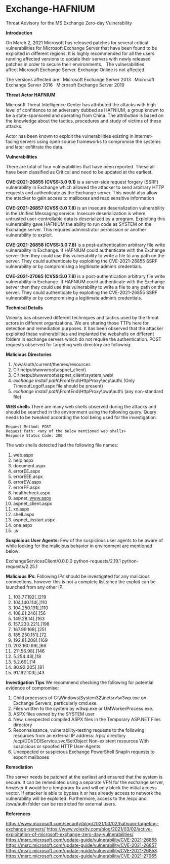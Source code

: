 # Exchange-HAFNIUM
Threat Advisory for the MS Exchange Zero-day Vulnerability

**Introduction**

On March 2, 2021 Microsoft has released patches for several critical vulnerabilities for Microsoft Exchange Server that have been found to be exploited in different regions. It is highly recommended for all the users running affected versions to update their servers with newly released patches in order to secure their environments.
 
The vulnerabilities affect Microsoft Exchange Server. Exchange Online is not affected.  

The versions affected are: 
Microsoft Exchange Server 2013  
Microsoft Exchange Server 2016  
Microsoft Exchange Server 2019 

**Threat Actor HAFNIUM**

Microsoft Threat Intelligence Center has attributed the attacks with high level of confidence to an adversary dubbed as HAFNIUM, a group known to be a state-sponsored and operating from China. The attribution is based on the knowledge about the tactics, procedures and study of victims of these attacks. 

Actor has been known to exploit the vulnerabilities existing in internet-facing servers using open source frameworks to compromise the systems and later exfiltrate the data. 

**Vulnerabilities**

There are total of four vulnerabilities that have been reported. These all have been classified as Critical and need to be updated at the earliest.

**CVE-2021-26855 (CVSS:3.0 9.1)** is a server-side request forgery (SSRF) vulnerability in Exchange which allowed the attacker to send arbitrary HTTP requests and authenticate as the Exchange server. This would also allow the attacker to gain access to mailboxes and read sensitive information

**CVE-2021-26857 (CVSS:3.0 7.8)** is an insecure deserialization vulnerability in the Unified Messaging service. Insecure deserialization is where untrusted user-controllable data is deserialized by a program. Exploiting this vulnerability gave HAFNIUM the ability to run code as SYSTEM on the Exchange server. This requires administrator permission or another vulnerability to exploit.

**CVE-2021-26858 (CVSS:3.0 7.8)** is a post-authentication arbitrary file write vulnerability in Exchange. If HAFNIUM could authenticate with the Exchange server then they could use this vulnerability to write a file to any path on the server. They could authenticate by exploiting the CVE-2021-26855 SSRF vulnerability or by compromising a legitimate admin’s credentials.

**CVE-2021-27065 (CVSS:3.0 7.8)** is a post-authentication arbitrary file write vulnerability in Exchange. If HAFNIUM could authenticate with the Exchange server then they could use this vulnerability to write a file to any path on the server. They could authenticate by exploiting the CVE-2021-26855 SSRF vulnerability or by compromising a legitimate admin’s credentials.

**Technical Details**

Volexity has observed different techniques and tactics used by the threat actors in different organizations. We are sharing those TTPs here for detection and remediation purposes. It has been observed that the attacker exploited these vulnerabilities and implanted the webshells on different folders in exchange servers which do not require the authentication. POST requests observed for targeting web directory are following:

**Malicious Directories**
1. /owa/auth/current/themes/resources
2. C:\inetpub\wwwroot\aspnet_client\
3. C:\inetpub\wwwroot\aspnet_client\system_web\
4. *exchange install path*\FrontEnd\HttpProxy\ecp\auth\ (Only TimeoutLogoff.aspx file should be present)
5. *exchange install path*\FrontEnd\HttpProxy\owa\auth\ (any non-standard file)

**WEB shells**
There are many web shells observed during the attacks and should be searched in the environment using the following query. Query needs to be tweaked according the tool being used for the investigation.

	Request Method: POST
	Request Path: <any of the below mentioned web shells>
	Response Status Code: 200

The web shells detected had the following file names: 

1. web.aspx
2. help.aspx
3. document.aspx
4. errorEE.aspx
5. errorEEE.aspx
6. errorEW.aspx
7. errorFF.aspx
8. healthcheck.aspx
9. aspnet_www.aspx
10. aspnet_client.aspx
11. xx.aspx
12. shell.aspx
13. aspnet_iisstart.aspx
14. one.aspx
15. <single character>.js


**Suspicious User Agents:**
Few of the suspicious user agents to be aware of while looking for the malicious behavior in environment are mentioned below:

ExchangeServicesClient/0.0.0.0
python-requests/2.19.1
python-requests/2.25.1

**Malicious IPs:**
Following IPs should be investigated for any malicious connections, however this is not a complete list since the exploit can be launched from any other IP.

1. 103.77.192[.]219
2. 104.140.114[.]110
3. 104.250.191[.]110
4. 108.61.246[.]56
5. 149.28.14[.]163
6. 157.230.221[.]198
7. 167.99.168[.]251
8. 185.250.151[.]72
9. 192.81.208[.]169
10. 203.160.69[.]66
11. 211.56.98[.]146
12. 5.254.43[.]18
13. 5.2.69[.]14
14. 80.92.205[.]81
15. 91.192.103[.]43

**Investigation Tips**
We recommend checking the following for potential evidence of compromise:

1. Child processes of C:\Windows\System32\inetsrv\w3wp.exe on Exchange Servers, particularly cmd.exe.
2. Files written to the system by w3wp.exe or UMWorkerProcess.exe.
3. ASPX files owned by the SYSTEM user
4. New, unexpected compiled ASPX files in the Temporary ASP.NET Files directory
5. Reconnaissance, vulnerability-testing requests to the following resources from an external IP address:
	/rpc/ directory
	/ecp/DDI/DDIService.svc/SetObject
	Non-existent resources With suspicious or spoofed HTTP User-Agents
6. Unexpected or suspicious Exchange PowerShell SnapIn requests to export mailboxes


**Remediation**

The server needs be patched at the earliest and ensured that the system is secure. It can be remediated using a separate VPN for the exchange server, however it would be a temporary fix and will only block the initial access vector. If attacker is able to bypass it or has already access to network the vulnerability will be exploited. Furthermore, access to the /ecp/ and /owa/auth folder can be restricted for external users.

**References**

https://www.microsoft.com/security/blog/2021/03/02/hafnium-targeting-exchange-servers/
https://www.volexity.com/blog/2021/03/02/active-exploitation-of-microsoft-exchange-zero-day-vulnerabilities/
https://msrc.microsoft.com/update-guide/vulnerability/CVE-2021-26855
https://msrc.microsoft.com/update-guide/vulnerability/CVE-2021-26857
https://msrc.microsoft.com/update-guide/vulnerability/CVE-2021-26858
https://msrc.microsoft.com/update-guide/vulnerability/CVE-2021-27065
